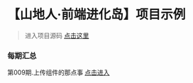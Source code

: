 # 【山地人·前端进化岛】项目示例

> 进入项目源码 [点击这里](<https://github.com/idev365-team/idev365_zsxq_front_end_365_projects/tree/master/009.file_upload>)

### 每期汇总

第009期.上传组件的那点事 [点击进入](./009.file_upload.md)

